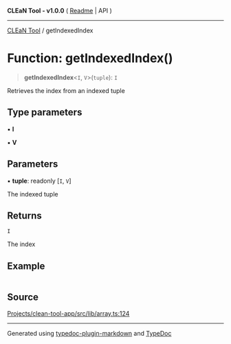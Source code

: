 **CLEaN Tool - v1.0.0** ( [Readme](../README.md) \| API )

***

[CLEaN Tool](../exports.md) / getIndexedIndex

# Function: getIndexedIndex()

> **getIndexedIndex**\<`I`, `V`\>(`tuple`): `I`

Retrieves the index from an indexed tuple

## Type parameters

▪ **I**

▪ **V**

## Parameters

▪ **tuple**: readonly [`I`, `V`]

The indexed tuple

## Returns

`I`

The index

## Example

```ts

```

## Source

[Projects/clean-tool-app/src/lib/array.ts:124](https://github.com/yuckyh/clean-tool-app/)

***

Generated using [typedoc-plugin-markdown](https://www.npmjs.com/package/typedoc-plugin-markdown) and [TypeDoc](https://typedoc.org/)
